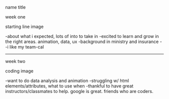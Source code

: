 name
title

week one

starting line image

-about what i expected, lots of into to take in
-excited to learn and grow in the right areas. animation, data, ux
-background in ministry and insurance
--i like my team-cal

---

week two

coding image

-want to do data analysis and animation
-struggling w/ html elements/attributes, what to use when
-thankful to have great instructors/classmates to help. google is great. friends who are coders.